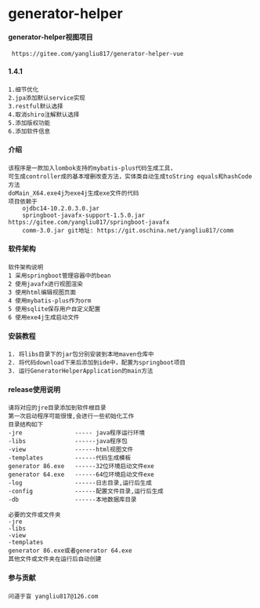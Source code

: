 # generator-helper

#### generator-helper视图项目
     https://gitee.com/yangliu817/generator-helper-vue

#### 1.4.1
    1.细节优化
    2.jpa添加默认service实现
    3.restful默认选择
    4.取消shiro注解默认选择
    5.添加版权功能
    6.添加软件信息
    
#### 介绍
    该程序是一款加入lombok支持的mybatis-plus代码生成工具，
    可生成controller成的基本增删改查方法，实体类自动生成toString equals和hashCode方法
    doMain_X64.exe4j为exe4j生成exe文件的代码
    项目依赖于
        ojdbc14-10.2.0.3.0.jar 
        springboot-javafx-support-1.5.0.jar  https://gitee.com/yangliu817/springboot-javafx
        comm-3.0.jar git地址: https://git.oschina.net/yangliu817/comm
#### 软件架构
    软件架构说明
    1 采用springboot管理容器中的bean
    2 使用javafx进行视图渲染
    3 使用html编辑视图页面
    4 使用mybatis-plus作为orm
    5 使用sqlite保存用户自定义配置
    6 使用exe4j生成启动文件

#### 安装教程

    1. 将libs目录下的jar包分别安装到本地maven仓库中
    2. 将代码download下来后添加到ide中，配置为springboot项目
    3. 运行GeneratorHelperApplication的main方法

#### release使用说明
    请将对应的jre目录添加到软件根目录
    第一次启动程序可能很慢,会进行一些初始化工作
    目录结构如下
    -jre               ----- java程序运行环境
    -libs		       ------java程序包
    -view		       ------html视图文件
    -templates	       ------代码生成模板
    generator 86.exe   ------32位环境启动文件exe
    generator 64.exe   ------64位环境启动文件exe
    -log               ------日志目录,运行后生成
    -config            ------配置文件目录,运行后生成
    -db 		       ------本地数据库目录

    必要的文件或文件夹
    -jre
    -libs
    -view
    -templates
    generator 86.exe或者generator 64.exe
    其他文件或文件夹在运行后自动创建

#### 参与贡献

    问道于盲 yangliu817@126.com
